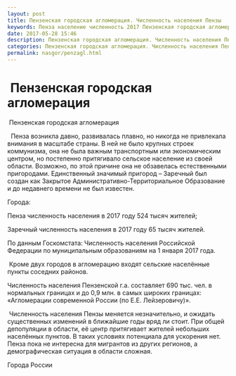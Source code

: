 ```yaml
---
layout: post
title: Пензенская городская агломерация. Численность населения Пензы
keywords: Пенза население численность 2017 Пензенская городская агломерация
date: 2017-05-28 15:46
description: Пензенская городская агломерация. Численность населения Пензы 2017
categories: Пензенская городская агломерация. Численность населения Пензы 2017
permalink: nasgor/penzagl.html
---
```


#  Пензенская городская агломерация



 Пензенская городская агломерация



  Пенза возникла давно, развивалась плавно, но никогда не привлекала внимания в масштабе страны. В ней не было крупных строек коммунизма, она не была важным транспортным или экономическим центром, но постепенно притягивало сельское население из своей области. Возможно, по этой причине она не обзавелась естественными пригородами. Единственный значимый пригород – Заречный был создан как Закрытое Административно-Территориальное Образование и до недавнего времени не был известен. 



Города:
 


Пенза численность населения в 2017 году 524  тысяч жителей;
 


Заречный численность населения в 2017 году 65 тысяч жителей.
 

 

По данным Госкомстата: Численность населения Российской Федерации по муниципальным образованиям на 1 января 2017 года.



 Кроме двух городов в агломерацию входят сельские населённые пункты соседних районов.

Численность населения Пензенской г.а. составляет 690 тыс. чел. в нормальных границах и до 0,9 млн. в самых широких границах:  «Агломерации современной России (по Е.Е. Лейзеровичу)».





 Численность населения Пензы меняется незначительно, и ожидать существенных изменений в ближайшие годы вряд ли стоит. При общей депопуляции в области, её центр притягивает жителей небольших населённых пунктов. В таких условиях потенциала для ускорения нет. Пенза пока не интересна для мигрантов из других регионов, а демографическая ситуация в области сложная. 









Города России

		
